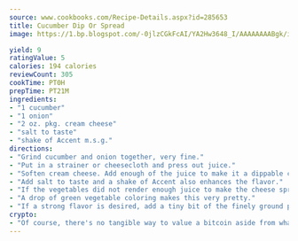 ```yaml
---
source: www.cookbooks.com/Recipe-Details.aspx?id=285653
title: Cucumber Dip Or Spread
image: https://1.bp.blogspot.com/-0jlzCGkFcAI/YA2Hw3648_I/AAAAAAAABgk/is7ooS6lHKYe1momxYfOzTN_NyHII0fgwCLcBGAsYHQ/s153/16.png

yield: 9
ratingValue: 5
calories: 194 calories
reviewCount: 305
cookTime: PT0H
prepTime: PT21M
ingredients:
- "1 cucumber"
- "1 onion"
- "2 oz. pkg. cream cheese"
- "salt to taste"
- "shake of Accent m.s.g."
directions:
- "Grind cucumber and onion together, very fine."
- "Put in a strainer or cheesecloth and press out juice."
- "Soften cream cheese. Add enough of the juice to make it a dippable consistency."
- "Add salt to taste and a shake of Accent also enhances the flavor."
- "If the vegetables did not render enough juice to make the cheese spreadable, add mayonnaise."
- "A drop of green vegetable coloring makes this very pretty."
- "If a strong flavor is desired, add a tiny bit of the finely ground pulp."
crypto:
- "Of course, there's no tangible way to value a bitcoin aside from what someone else believes it is worth."
---
```

